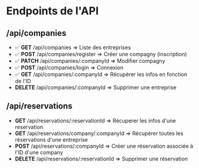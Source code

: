 # Endpoints de l'API

## /api/companies

- ✅ **GET** /api/companies => Liste des entreprises
- ✅ **POST** /api/companies/register => Créer une compagny (inscription)
- ✅ **PATCH** /api/companies/:companyId => Modifier compagny
- ✅ **POST** /api/companies/login => Connexion
- ✅ **GET** /api/companies/:companyId => Récupérer les infos en fonction de l'ID
- **DELETE** /api/companies/:companyId => Supprimer une entreprise

## /api/reservations

- **GET** /api/reservations/:reservationId => Récuperer les infos d'une reservation
- **GET** /api/reservations/company/:companyId => Récupérer toutes les réservations d'une entreprise
- **POST** /api/reservations/:companyId => Créer une réservation associée à l'ID d'une company
- **DELETE** /api/reservations/:reservationId => Supprimer une réservation
